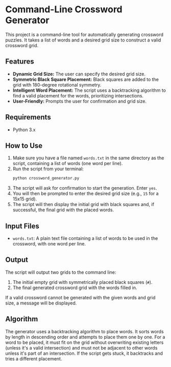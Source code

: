 # Command-Line Crossword Generator

This project is a command-line tool for automatically generating crossword puzzles. It takes a list of words and a desired grid size to construct a valid crossword grid.

## Features

*   **Dynamic Grid Size:** The user can specify the desired grid size.
*   **Symmetric Black Square Placement:** Black squares are added to the grid with 180-degree rotational symmetry.
*   **Intelligent Word Placement:** The script uses a backtracking algorithm to find a valid placement for the words, prioritizing intersections.
*   **User-Friendly:** Prompts the user for confirmation and grid size.

## Requirements

*   Python 3.x

## How to Use

1.  Make sure you have a file named `words.txt` in the same directory as the script, containing a list of words (one word per line).
2.  Run the script from your terminal:
    ```bash
    python crossword_generator.py
    ```
3.  The script will ask for confirmation to start the generation. Enter `yes`.
4.  You will then be prompted to enter the desired grid size (e.g., `15` for a 15x15 grid).
5.  The script will then display the initial grid with black squares and, if successful, the final grid with the placed words.

## Input Files

*   `words.txt`: A plain text file containing a list of words to be used in the crossword, with one word per line.

## Output

The script will output two grids to the command line:
1.  The initial empty grid with symmetrically placed black squares (`#`).
2.  The final generated crossword grid with the words filled in.

If a valid crossword cannot be generated with the given words and grid size, a message will be displayed.

## Algorithm

The generator uses a backtracking algorithm to place words. It sorts words by length in descending order and attempts to place them one by one. For a word to be placed, it must fit on the grid without overwriting existing letters (unless it's a valid intersection) and must not be adjacent to other words unless it's part of an intersection. If the script gets stuck, it backtracks and tries a different placement.
